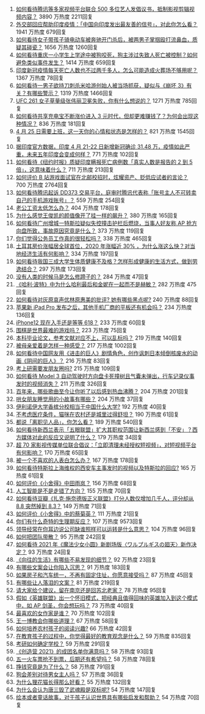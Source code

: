 1. [如何看待腾讯等多家视频平台联合 500 多位艺人发倡议书，抵制影视剪辑视频内容？](https://www.zhihu.com/question/456215864) 3890 万热度 2211回复
1. [外交部回应帮助印度疫情：「中国向印度发出最友善的信号」，对此你怎么看？](https://www.zhihu.com/question/456409238) 1941 万热度 679回复
1. [如何看待女子带孩子骑电动车被奔驰开门杀后，被两男子掌掴殴打流鼻血，质疑其碰瓷？](https://www.zhihu.com/question/456039971) 1656 万热度 1260回复
1. [如何看待重庆一小学生上学途中被狗咬死，狗主涉过失致人死亡被控制？如何避免类似事件发生？](https://www.zhihu.com/question/456241768) 1414 万热度 659回复
1. [印度新冠疫情每天死亡人数也不过两千多人，怎么可能造成火葬场不够用呢？](https://www.zhihu.com/question/456394793) 1367 万热度 78回复
1. [如何看待一男子欲持刀刺杀米哈游创始人被当场抓获，疑似与《崩坏 3》有关？有哪些警示？](https://www.zhihu.com/question/456433623) 1319 万热度 1466回复
1. [UFC 261 女子草量级张伟丽卫冕失败，你有什么想说的？](https://www.zhihu.com/question/456441985) 1271 万热度 785回复
1. [如何看待共享充电宝不断涨价进入 3 元时代，但却更难赚钱了？为何会出现这种情况？](https://www.zhihu.com/question/456301775) 836 万热度 181回复
1. [4 月 25 日需要上班，这一天你的心情和状态是怎样的？](https://www.zhihu.com/question/456426059) 821 万热度 1545回复
1. [据印度官方数据，印度 4 月 21-22 日新增新冠确诊 31.48 万，疫情如此严重，未来五年印度会变成何样？](https://www.zhihu.com/question/456125417) 771 万热度 102回复
1. [如何看待《纽约时报》质疑印度瞒报死亡病例数「真实人数是报告的 2 到 5 倍」，这意味着什么？](https://www.zhihu.com/question/456435305) 711 万热度 213回复
1. [如何评价 B 站游戏面试官在北邮校招时，炫耀资产、贬低应试者的言论？](https://www.zhihu.com/question/456232727) 700 万热度 2764回复
1. [如何看待腾讯起诉 DD373 交易平台，庭审时腾讯代表称「账号主人不可转卖自己的手机游戏账号」？](https://www.zhihu.com/question/453636513) 559 万热度 254回复
1. [老公工资太低怎么办？](https://www.zhihu.com/question/455915722) 404 万热度 178回复
1. [为什么感觉王俊凯的颜值像开了挂一样的飙升？](https://www.zhihu.com/question/456193262) 380 万热度 165回复
1. [如何看待广州增城一特斯拉疑似失控撞击护栏后燃烧，当事人好友称 AP 抢方向盘所致，事故原因究竟是什么？](https://www.zhihu.com/question/455705233) 373 万热度 119回复
1. [你们觉得公务员工作真的很轻松吗？](https://www.zhihu.com/question/455393584) 338 万热度 465回复
1. [土耳其房价涨幅居全球首位，2020 年涨幅近 30% ，为什么涨这么快？对当地经济生活有何影响？](https://www.zhihu.com/question/455919208) 334 万热度 197回复
1. [如何看待我国三成大学生体质健康不及格？怎样形成健康的生活方式，做到劳逸结合？](https://www.zhihu.com/question/456260066) 297 万热度 173回复
1. [没有人类的时候马是怎么修蹄子的？](https://www.zhihu.com/question/455532030) 284 万热度 47回复
1. [《哈利·波特》中为什么哈利最后和金妮在一起而不是赫敏？](https://www.zhihu.com/question/29669880) 282 万热度 475回复
1. [如何看待对灰原哀声优林原惠美的批评? 她有哪些黑点呢?](https://www.zhihu.com/question/456306470) 240 万热度 88回复
1. [苹果新 iPad Pro 发布之后，其他手机厂商的平板还有机会吗？](https://www.zhihu.com/question/455794376) 234 万热度 136回复
1. [iPhone12 现在入手还是等等 618？](https://www.zhihu.com/question/454827279) 233 万热度 60回复
1. [围棋是世界最难的游戏吗？](https://www.zhihu.com/question/455888232) 223 万热度 75回复
1. [本科毕业论文，参考文献对应不上，可以乱标吗？](https://www.zhihu.com/question/381443047) 219 万热度 140回复
1. [被母亲爱着是怎样一种感受？](https://www.zhihu.com/question/36436131) 217 万热度 1002回复
1. [如何看待中国网友用《进击的巨人》剧情角色，创作讽刺日本倾倒核废水的动画《阴间的巨人》？](https://www.zhihu.com/question/456195893) 216 万热度 83回复
1. [考上研需要发朋友圈吗?](https://www.zhihu.com/question/395196543) 215 万热度 109回复
1. [如何看待 Model 3 自动驾驶时方向盘卡死撞树且气囊未弹出，行车记录仪事发时的视频消失？](https://www.zhihu.com/question/451337512) 211 万热度 326回复
1. [百年来，哪些歌曲至今让你听了以后感到热血沸腾？](https://www.zhihu.com/question/455864364) 204 万热度 201回复
1. [哄女朋友睡觉用的小故事有哪些？](https://www.zhihu.com/question/63329098) 204 万热度 37回复
1. [伊利诺伊大学香槟分校相当于中国什么大学?](https://www.zhihu.com/question/454915503) 192 万热度 40回复
1. [不考虑医疗条件，猫咪在农村还是城里过得舒坦？](https://www.zhihu.com/question/455567746) 190 万热度 61回复
1. [都说「离职见人品」，你怎么看？](https://www.zhihu.com/question/449474770) 189 万热度 540回复
1. [如何看待新西兰表示「五眼联盟」扩大其职权范围让新西兰感到「不安」？西方媒体对此的反应又说明了什么？](https://www.zhihu.com/question/455756757) 179 万热度 34回复
1. [超 70 家影视传媒单位联合倡议：「立即清理未经授权短视频」，对短视频平台有何影响？](https://www.zhihu.com/question/456193897) 170 万热度 65回复
1. [被一个不喜欢的人表白怎么办？](https://www.zhihu.com/question/455949797) 167 万热度 178回复
1. [如何看待特斯拉上海维权的西安车主事发时的视频以及特斯拉的回应?](https://www.zhihu.com/question/456215000) 165 万热度 61回复
1. [如何评价《小舍得》中田雨岚？](https://www.zhihu.com/question/455107165) 156 万热度 68回复
1. [人工智能是不是走错了方向？](https://www.zhihu.com/question/445383290) 155 万热度 70回复
1. [如何看待豆瓣《扎克·施奈德版正义联盟》打分人数仅增加几千人，评分却从 8.8 突然掉到 8.3？](https://www.zhihu.com/question/456413907) 149 万热度 71回复
1. [如何评价《小舍得》中的蔡菊英？](https://www.zhihu.com/question/456055925) 111 万热度 21回复
1. [你们有什么奇特的生理期反应？](https://www.zhihu.com/question/302683879) 107 万热度 9573回复
1. [领导经常在你耳边说公司缺谁照样可以运转是什么意思？](https://www.zhihu.com/question/454911360) 104 万热度 96回复
1. [如何把团队带散？](https://www.zhihu.com/question/442522186) 95 万热度 242回复
1. [如何看待 2021 年《魔法少女小圆》新剧场版〈ワルプルギスの廻天〉新作决定？](https://www.zhihu.com/question/456510948) 93 万热度 24回复
1. [《向往的生活》有哪些不易发现的细节？](https://www.zhihu.com/question/282672348) 92 万热度 23回复
1. [有哪些文案会让你陷入沉思？](https://www.zhihu.com/question/450526406) 91 万热度 183回复
1. [如果房子和汽车统一，不再有固定住址，你愿意接受吗？](https://www.zhihu.com/question/451376211) 87 万热度 45回复
1. [有哪些让人落泪的文案？](https://www.zhihu.com/question/450182895) 81 万热度 219回复
1. [请大家给个建议，留在南京还是回苏北老家？](https://www.zhihu.com/question/454987151) 78 万热度 95回复
1. [假如《英雄联盟》出一个怀旧模式，把经典且值得回味的英雄加入到这个模式中，如 AP 剑圣，你会想玩吗？](https://www.zhihu.com/question/455916082) 73 万热度 40回复
1. [最喜欢的女作家是谁？](https://www.zhihu.com/question/22875167) 70 万热度 102回复
1. [王一博教会你哪些道理？](https://www.zhihu.com/question/456047402) 67 万热度 58回复
1. [如何培养农村孩子的阅读兴趣?](https://www.zhihu.com/question/455100555) 66 万热度 42回复
1. [在教育孩子的过程中，你觉得最好的教育观念是什么？](https://www.zhihu.com/question/442433746) 59 万热度 835回复
1. [考研如何确定学校？](https://www.zhihu.com/question/265595875) 59 万热度 291回复
1. [《创造营 2021》的成团名单你满意吗？](https://www.zhihu.com/question/456379139) 58 万热度 93回复
1. [五一火车票抢不到票，后期还有希望吗？](https://www.zhihu.com/question/455096817) 58 万热度 78回复
1. [挣钱究竟是为了什么？](https://www.zhihu.com/question/450483383) 58 万热度 791回复
1. [狗会差别对待男女主人吗？](https://www.zhihu.com/question/455674993) 57 万热度 36回复
1. [为什么狸花猫长得那么好看？](https://www.zhihu.com/question/354578685) 55 万热度 132回复
1. [为什么会认为唐三毁了武魂殿是双标呢?](https://www.zhihu.com/question/447122036) 54 万热度 147回复
1. [绘本或者童话故事，对于孩子认识世界具有哪些启发和帮助？](https://www.zhihu.com/question/455769067) 54 万热度 70回复